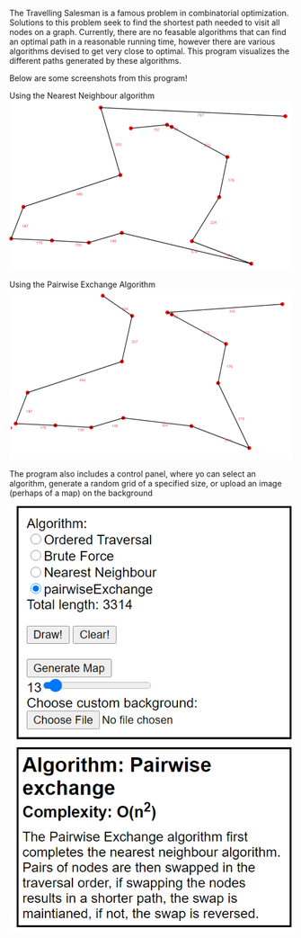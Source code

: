 The Travelling Salesman is a famous problem in combinatorial optimization. Solutions to this problem seek to find the shortest path needed to visit all nodes on a graph. Currently, there are no feasable algorithms that can find an optimal path in a reasonable running time, however there are various algorithms devised to get very close to optimal. This program visualizes the different paths generated by these algorithms.

Below are some screenshots from this program!
 
 Using the Nearest Neighbour algorithm
![App Demonstration](/resources/nearestneighbour.png)

Using the Pairwise Exchange Algorithm
![App Demonstration](/resources/pairwiseexchange.png)

The program also includes a control panel, where yo can select an algorithm, generate a random grid of a specified size, or upload an image (perhaps of a map) on the background

![App Demonstration](/resources/controls.png)

